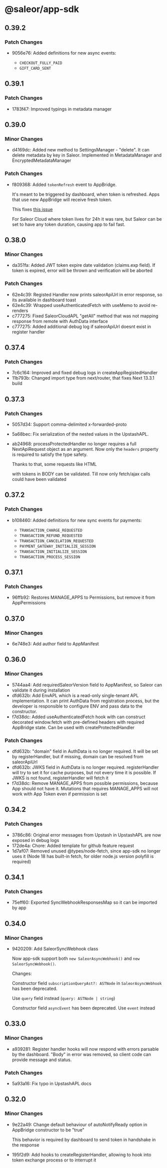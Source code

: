 # @saleor/app-sdk

## 0.39.2

### Patch Changes

- 9056e76: Added definitions for new async events:

  - `CHECKOUT_FULLY_PAID`
  - `GIFT_CARD_SENT`

## 0.39.1

### Patch Changes

- 1783f47: Improved typings in metadata manager

## 0.39.0

### Minor Changes

- d4169dc: Added new method to SettingsManager - "delete". It can delete metadata by key in Saleor. Implemented in MetadataManager and EncryptedMetadataManager

### Patch Changes

- f809368: Added `tokenRefresh` event to AppBridge.

  It's meant to be triggered by dashboard, when token is refreshed.
  Apps that use new AppBridge will receive fresh token.

  This fixes [this issue](https://github.com/saleor/saleor-app-sdk/issues/222)

  For Saleor Cloud where token lives for 24h it was rare, but Saleor can be set to have any token duration, causing app to fail fast.

## 0.38.0

### Minor Changes

- da351fa: Added JWT token expire date validation (claims.exp field). If token is expired, error will be thrown and verification will be aborted

### Patch Changes

- 62e4c39: Registed Handler now prints saleorApiUrl in error response, so its available in dashboard toast
- 62e4c39: Wrapped useAuthenticatedFetch with useMemo to avoid re-renders
- c777275: Fixed SaleorCloudAPL "getAll" method that was not mapping response from remote with AuthData interface
- c777275: Added additional debug log if saleorApiUrl doesnt exist in register handler

## 0.37.4

### Patch Changes

- 7c6c164: Improved and fixed debug logs in createAppRegistedHandler
- 11b793b: Changed import type from next/router, that fixes Next 13.3.1 build

## 0.37.3

### Patch Changes

- 5057d34: Support comma-delimited x-forwarded-proto
- 5a68bec: Fix serialization of the nested values in the UpstashAPL.
- ab24968: processProtectedHandler no longer requires a full NextApiRequest object as an argument. Now only the `headers` property is required to satisfy the type safety.

  Thanks to that, some requests like HTML <form> with tokens in BODY can be validated. Till now only fetch/ajax calls could have been validated

## 0.37.2

### Patch Changes

- b108460: Added definitions for new sync events for payments:

  - `TRANSACTION_CHARGE_REQUESTED`
  - `TRANSACTION_REFUND_REQUESTED`
  - `TRANSACTION_CANCELATION_REQUESTED`
  - `PAYMENT_GATEWAY_INITIALIZE_SESSION`
  - `TRANSACTION_INITIALIZE_SESSION`
  - `TRANSACTION_PROCESS_SESSION`

## 0.37.1

### Patch Changes

- 96ffb92: Restores MANAGE_APPS to Permissions, but remove it from AppPermissions

## 0.37.0

### Minor Changes

- 6e748e3: Add author field to AppManifest

## 0.36.0

### Minor Changes

- 5744aa4: Add requiredSaleorVersion field to AppManifest, so Saleor can validate it during installation
- dfd632b: Add EnvAPL which is a read-only single-tenant APL implementation. It can print AuthData from registration process, but the developer is responsible to configure ENV and pass data to the constructor.
- f7d38dc: Added useAuthenticatedFetch hook with can construct decorated window.fetch with pre-defined headers with required AppBridge state. Can be used with createProtectedHandler

### Patch Changes

- dfd632b: "domain" field in AuthData is no longer required. It will be set by registerHandler, but if missing, domain can be resolved from saleorApiUrl
- dfd632b: JWKS field in AuthData is no longer required. registerHandler will try to set it for cache purposes, but not every time it is possible. If JWKS is not found, registerHandler will fetch it
- f7d38dc: Remove MANAGE_APPS from possible permissions, because App should not have it. Mutations that requires MANAGE_APPS will not work with App Token even if permission is set

## 0.34.2

### Patch Changes

- 3786c86: Original error messages from Upstash in UpstashAPL are now exposed in debug logs
- 172de4a: Chore: Added template for github feature request
- 1d7af07: Removed unused @types/node-fetch, since app-sdk no longer uses it (Node 18 has built-in fetch, for older node.js version polyfill is required)

## 0.34.1

### Patch Changes

- 75eff60: Exported SyncWebhookResponsesMap so it can be imported by app

## 0.34.0

### Minor Changes

- 9420209: Add SaleorSyncWebhook class

  Now app-sdk support both `new SaleorAsyncWebhook()` and `new SaleorSyncWebhook()`.

  Changes:

  Constructor field `subscriptionQueryAst?: ASTNode` in `SaleorAsyncWebhook` has been deprecated.

  Use `query` field instead (`query: ASTNode | string`)

  Constructor field `asyncEvent` has been deprecated. Use `event` instead

## 0.33.0

### Minor Changes

- a939281: Register handler hooks will now respond with errors parsable by the dashboard. "Body" in error was removed, so client code can provide message and status.

### Patch Changes

- 5a93a16: Fix typo in UpstashAPL docs

## 0.32.0

### Minor Changes

- 9e22a49: Change default behaviour of autoNotifyReady option in AppBridge constructor to be "true"

  This behavior is required by dashboard to send token in handshake in the response

- 195f2d9: Add hooks to createRegisterHandler, allowing to hook into token exchange process or to interrupt it
